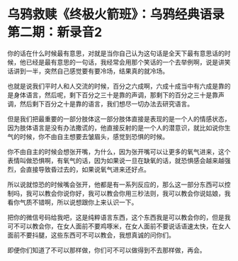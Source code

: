 # 乌鸦救赎《终极火箭班》：乌鸦经典语录第二期：新录音2

你的话在什么时候最有意思，对就是当你自己认为这句话是全天下最有意思话的时候，他已经是最有意思的一句话，我经常会用那个笑话的一个去举例啊，说是讲笑话讲到一半，突然自己感觉要有要冷场，结果真的就冷场。

也就是说我们平时人和人交流的时候，百分之六成啊，六成十成当中有六成是靠的是身体语言，然后呢，剩下百分之三十是靠的声调，那剩下的百分之三十是靠声调，然后剩下百分之十是靠的语言，我们想尽一切办法去研究语言。

但是我们把最重要的一部分肢体这一部分肢体直接是表现的是一个人的情感状态，因为肢体语言是没有办法撒谎的，他直接反射的是一个人的潜意识，就比如说你生气的时候，你不由自主想要去皱眉头，感觉到恐惧的时候。

你不由自主的时候会想张开嘴，为什么，因为张开嘴可以让更多的氧气进来，这个表情叫做恐惧啊，有氧气的话，因为如果说一旦在缺氧的话，就恐惧感会越来越强烈，会直接导致昏过去的，如果说氧气进来还好点。

所以说就惊恐的时候嘴会张开，他都是有一系列反应的，那么这一部分东西可以控制吗，我可以教会你说你好，我可以教会你用三秒法则，我可以教会你说姑娘，我看你气质不错啊，所以说想跟你上来认识一下。

把你的微信号码给我吧，这是纯粹语言东西，这个东西我是可以教会你的，但是我可不可以教会你，在女人面前不要鸡啄米，在女人面前不要说话语速太快，在女人面前不要抖腿，这些东西可不可以教会，我想真诚的问你们。

即便你们知道了不可以那样做，你们可不可以做得到不去那样做，再会。